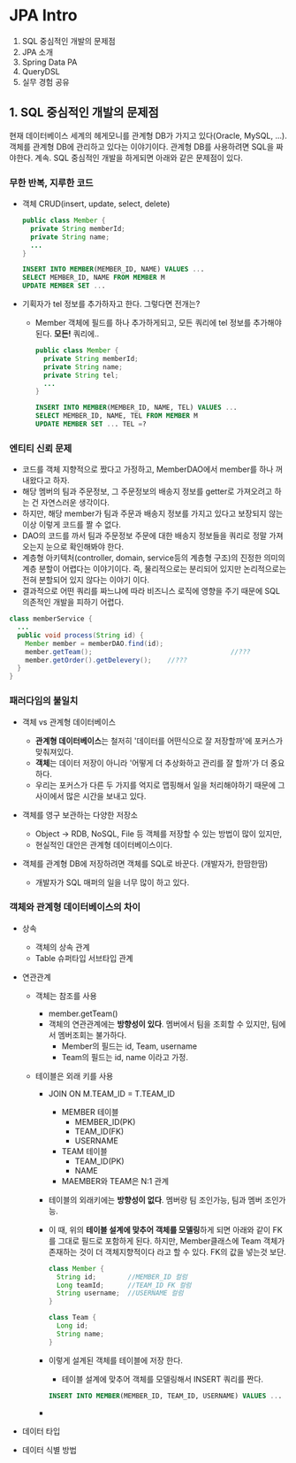 # JPA Intro

1. SQL  중심적인 개발의 문제점
2. JPA 소개
3. Spring Data PA
4. QueryDSL
5. 실무 경험 공유

## 1. SQL 중심적인 개발의 문제점

현재 데이터베이스 세계의 헤게모니를 관계형 DB가 가지고 있다(Oracle, MySQL, ...). 객체를 관계형 DB에 관리하고 있다는 이야기이다. 관계형 DB를 사용하려면 SQL을 짜야한다. 계속. SQL 중심적인 개발을 하게되면 아래와 같은 문제점이 있다.

### 무한 반복, 지루한 코드

* 객체 CRUD(insert, update, select, delete)

  ```java
  public class Member {
    private String memberId;
    private String name;
    ...
  }
  ```

  ```sql
  INSERT INTO MEMBER(MEMBER_ID, NAME) VALUES ...
  SELECT MEMBER_ID, NAME FROM MEMBER M
  UPDATE MEMBER SET ...
  ```

* 기획자가 tel 정보를 추가하자고 한다. 그렇다면 전개는?

  * Member 객체에 필드를 하나 추가하게되고, 모든 쿼리에 tel 정보를 추가해야 된다. **모든!** 쿼리에..

    ```java
    public class Member {
      private String memberId;
      private String name;
      private String tel;
      ...
    }
    ```

    ```sql
    INSERT INTO MEMBER(MEMBER_ID, NAME, TEL) VALUES ...
    SELECT MEMBER_ID, NAME, TEL FROM MEMBER M
    UPDATE MEMBER SET ... TEL =?
    ```

### 엔티티 신뢰 문제

* 코드를 객체 지향적으로 짰다고 가정하고, MemberDAO에서 member를 하나 꺼내왔다고 하자.
* 해당 멤버의 팀과 주문정보, 그 주문정보의 배송지 정보를 getter로 가져오려고 하는 건 자연스러운 생각이다.
* 하지만, 해당 member가 팀과 주문과 배송지 정보를 가지고 있다고 보장되지 않는 이상 이렇게 코드를 짤 수 없다.
* DAO의 코드를 까서 팀과 주문정보 주문에 대한 배송지 정보들을 쿼리로 정말 가져오는지 눈으로 확인해봐야 한다.
* 계층형 아키텍처(controller, domain, service등의 계층형 구조)의 진정한 의미의 계층 분할이 어렵다는 이야기이다. 즉, 물리적으로는 분리되어 있지만 논리적으로는 전혀 분할되어 있지 않다는 이야기 이다.
* 결과적으로 어떤 쿼리를 짜느냐에 따라 비즈니스 로직에 영향을 주기 때문에 SQL 의존적인 개발을 피하기 어렵다.

```java
class memberService {
  ...
  public void process(String id) {
    Member member = memberDAO.find(id);
    member.getTeam();									//???
    member.getOrder().getDelevery();	//???
  }
}
```

### 패러다임의 불일치

* 객체 vs 관계형 데이터베이스
  * **관계형 데이터베이스**는 철저히 '데이터를 어떤식으로 잘 저장할까'에 포커스가 맞춰져있다.
  * **객체**는 데이터 저장이 아니라 '어떻게 더 추상화하고 관리를 잘 할까'가 더 중요하다.
  * 우리는 포커스가 다른 두 가지를 억지로 맵핑해서 일을 처리해야하기 때문에 그 사이에서 많은 시간을 보내고 있다.
* 객체를 영구 보관하는 다양한 저장소
  * Object -> RDB, NoSQL, File 등 객체를 저장할 수 있는 방법이 많이 있지만,
  * 현실적인 대안은 관계형 데이터베이스이다.

* 객체를 관계형 DB에 저장하려면 객체를 SQL로 바꾼다. (개발자가, 한땀한땀)
  * 개발자가 SQL 매퍼의 일을 너무 많이 하고 있다.

### 객체와 관계형 데이터베이스의 차이

* 상속
  * 객체의 상속 관계
  * Table 슈퍼타입 서브타입 관계

* 연관관계

  * 객체는 참조를 사용

    * member.getTeam()
    * 객체의 연관관계에는 **방향성이 있다**. 멤버에서 팀을 조회할 수 있지만, 팀에서 멤버조회는 불가하다.
      * Member의 필드는 id, Team, username
      * Team의 필드는 id, name 이라고 가정.

  * 테이블은 외래 키를 사용

    * JOIN ON M.TEAM_ID = T.TEAM_ID

      * MEMBER 테이블
        * MEMBER_ID(PK)
        * TEAM_ID(FK)
        * USERNAME
      * TEAM 테이블
        * TEAM_ID(PK)
        * NAME
      * MAEMBER와 TEAM은 N:1 관계

    * 테이블의 외래키에는 **방향성이 없다**. 멤버랑 팀 조인가능, 팀과 멤버 조인가능.

    * 이 때, 위의 **테이블 설계에 맞추어 객체를 모델링**하게 되면 아래와 같이 FK를 그대로 필드로 포함하게 된다. 하지만, Member클래스에 Team 객체가 존재하는 것이 더 객체지향적이다 라고 할 수 있다. FK의 값을 넣는것 보단.

      ```java
      class Member {
        String id;        //MEMBER_ID 컬럼
        Long teamId;      //TEAM_ID FK 컬럼
        String username;  //USERNAME 컬럼
      }
      ```

      ```java
      class Team {
        Long id;
        String name;
      }
      ```

    * 이렇게 설계된 객체를 테이블에 저장 한다.

      * 테이블 설계에 맞추어 객체를 모델링해서 INSERT 쿼리를 짠다.

      ```sql
      INSERT INTO MEMBER(MEMBER_ID, TEAM_ID, USERNAME) VALUES ...
      ```

    * 

* 데이터 타입

* 데이터 식별 방법